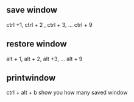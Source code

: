 ﻿## save window
ctrl +1, ctrl + 2 , ctrl + 3, ... ctrl + 9

## restore  window
alt + 1, alt + 2, alt +3, ... alt + 9

## printwindow
ctrl + alt + b
show you how many saved window

